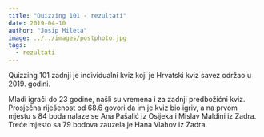 ```yaml
---
title: "Quizzing 101 - rezultati"
date: 2019-04-10
author: "Josip Mileta"
image: ../../images/postphoto.jpg
tags:
  - rezultati
---
```


Quizzing 101 zadnji je individualni kviz koji je Hrvatski kviz savez održao u 2019. godini.

Mladi igrači do 23 godine, našli su vremena i za zadnji predbožićni kviz. Prosječna riješenost od 68.6 govori da im je kviz bio igriv, a na prvom mjestu s 84 boda nalaze se Ana Pašalić iz Osijeka i Mislav Maldini iz Zadra. Treće mjesto sa 79 bodova zauzela je Hana Vlahov iz Zadra.
